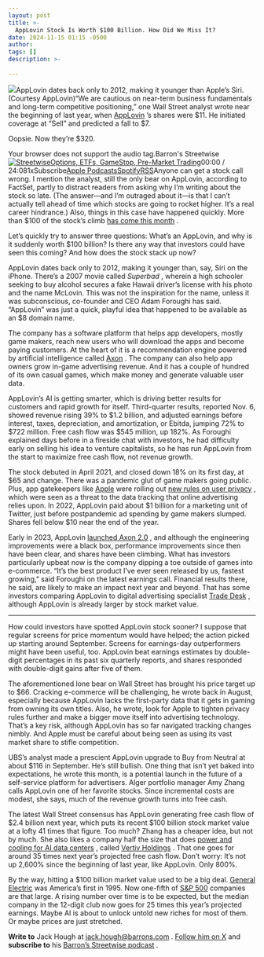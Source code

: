 ```yaml
---
layout: post
title: >-
  AppLovin Stock Is Worth $100 Billion. How Did We Miss It?
date: 2024-11-15 01:15 -0500
author: 
tags: []
description: >-
  
---
```

![](https://images.barrons.com/im-71021469/?width=700&height=467)AppLovin dates back only to 2012, making it younger than Apple’s Siri.  (Courtesy AppLovin)“We are cautious on near-term business fundamentals and long-term competitive positioning,” one Wall Street analyst wrote near the beginning of last year, when [AppLovin](/market-data/stocks/app?mod=article_chiclet) ’s shares were \$11. He initiated coverage at “Sell” and predicted a fall to \$7.

Oopsie. Now they’re \$320.

Your browser does not support the audio tag.Barron's Streetwise[![Streetwise](https://images.barrons.com/im-382816?height=120&size=1&pixel_ratio=1)](https://www.barrons.com/podcasts/streetwise)[Options, ETFs, GameStop, Pre-Market Trading](https://www.barrons.com/podcasts/streetwise/options-etfs-gamestop-pre-market-trading/986E4450-F737-4FE0-BCF3-6329D6F89D27)00:00 / 24:081xSubscribe[Apple Podcasts](https://podcasts.apple.com/us/podcast/streetwise/id1504250328)[Spotify](https://open.spotify.com/show/789fA35XhgcqPH0sjcpLu8)[RSS](https://video-api.barrons.com/podcast/rss/barrons/streetwise)Anyone can get a stock call wrong. I mention the analyst, still the only bear on AppLovin, according to FactSet, partly to distract readers from asking why I’m writing about the stock so late. (The answer—and I’m outraged about it—is that I can’t actually tell ahead of time which stocks are going to rocket higher. It’s a real career hindrance.) Also, things in this case have happened quickly. More than \$100 of the stock’s climb [has come this month](https://www.barrons.com/articles/applovin-earnings-stock-price-0f285dad?mod=article_inline) .

Let’s quickly try to answer three questions: What’s an AppLovin, and why is it suddenly worth \$100 billion? Is there any way that investors could have seen this coming? And how does the stock stack up now?

AppLovin dates back only to 2012, making it younger than, say, Siri on the iPhone. There’s a 2007 movie called *Superbad* , wherein a high schooler seeking to buy alcohol secures a fake Hawaii driver’s license with his photo and the name McLovin. This was not the inspiration for the name, unless it was subconscious, co-founder and CEO Adam Foroughi has said. “AppLovin” was just a quick, playful idea that happened to be available as an \$8 domain name.

The company has a software platform that helps app developers, mostly game makers, reach new users who will download the apps and become paying customers. At the heart of it is a recommendation engine powered by artificial intelligence called [Axon](/market-data/stocks/axon?mod=article_chiclet) . The company can also help app owners grow in-game advertising revenue. And it has a couple of hundred of its own casual games, which make money and generate valuable user data.

AppLovin’s AI is getting smarter, which is driving better results for customers and rapid growth for itself. Third-quarter results, reported Nov. 6, showed revenue rising 39% to \$1.2 billion, and adjusted earnings before interest, taxes, depreciation, and amortization, or Ebitda, jumping 72% to \$722 million. Free cash flow was \$545 million, up 182%. As Foroughi explained days before in a fireside chat with investors, he had difficulty early on selling his idea to venture capitalists, so he has run AppLovin from the start to maximize free cash flow, not revenue growth.

The stock debuted in April 2021, and closed down 18% on its first day, at \$65 and change. There was a pandemic glut of game makers going public. Plus, app gatekeepers like [Apple](/market-data/stocks/aapl?mod=article_chiclet) were rolling out [new rules on user privacy](https://www.barrons.com/articles/apple-new-privacy-features-51670447257?mod=article_inline) , which were seen as a threat to the data tracking that online advertising relies upon. In 2022, AppLovin paid about \$1 billion for a marketing unit of Twitter, just before postpandemic ad spending by game makers slumped. Shares fell below \$10 near the end of the year.

Early in 2023, AppLovin [launched Axon 2.0](https://www.adexchanger.com/ai/a-tiny-peek-inside-the-black-box-algorithm-driving-applovins-business/) , and although the engineering improvements were a black box, performance improvements since then have been clear, and shares have been climbing. What has investors particularly upbeat now is the company dipping a toe outside of games into e-commerce. “It’s the best product I’ve ever seen released by us, fastest growing,” said Foroughi on the latest earnings call. Financial results there, he said, are likely to make an impact next year and beyond. That has some investors comparing AppLovin to digital advertising specialist [Trade Desk](/market-data/stocks/ttd?mod=article_chiclet) , although AppLovin is already larger by stock market value.



---

How could investors have spotted AppLovin stock sooner? I suppose that regular screens for price momentum would have helped; the action picked up starting around September. Screens for earnings-day outperformers might have been useful, too. AppLovin beat earnings estimates by double-digit percentages in its past six quarterly reports, and shares responded with double-digit gains after five of them.

The aforementioned lone bear on Wall Street has brought his price target up to \$66. Cracking e-commerce will be challenging, he wrote back in August, especially because AppLovin lacks the first-party data that it gets in gaming from owning its own titles. Also, he wrote, look for Apple to tighten privacy rules further and make a bigger move itself into advertising technology. That’s a key risk, although AppLovin has so far navigated tracking changes nimbly. And Apple must be careful about being seen as using its vast market share to stifle competition.

UBS’s analyst made a prescient AppLovin upgrade to Buy from Neutral at about \$116 in September. He’s still bullish. One thing that isn’t yet baked into expectations, he wrote this month, is a potential launch in the future of a self-service platform for advertisers. Alger portfolio manager Amy Zhang calls AppLovin one of her favorite stocks. Since incremental costs are modest, she says, much of the revenue growth turns into free cash.

The latest Wall Street consensus has AppLovin generating free cash flow of \$2.4 billion next year, which puts its recent \$100 billion stock market value at a lofty 41 times that figure. Too much? Zhang has a cheaper idea, but not by much. She also likes a company half the size that does [power and cooling for AI data centers](https://www.barrons.com/articles/buy-vertiv-stock-price-pick-ai-7e226bbd?mod=article_inline) , called [Vertiv Holdings](/market-data/stocks/vrt?mod=article_chiclet) . That one goes for around 35 times next year’s projected free cash flow. Don’t worry: It’s not up 2,600% since the beginning of last year, like AppLovin. Only 800%.

By the way, hitting a \$100 billion market value used to be a big deal. [General Electric](/market-data/stocks/ge?mod=article_chiclet) was America’s first in 1995. Now one-fifth of [S&P 500](/market-data/indexes/spx?mod=article_chiclet) companies are that large. A rising number over time is to be expected, but the median company in the 12-digit club now goes for 25 times this year’s projected earnings. Maybe AI is about to unlock untold new riches for most of them. Or maybe prices are just stretched.

**Write to** Jack Hough at [jack.hough@barrons.com](mailto:jack.hough@barrons.com) . [Follow him on X](https://twitter.com/jackhough) and **subscribe to** his [Barron’s Streetwise podcast](https://podcasts.apple.com/us/podcast/streetwise/id1504250328) .

